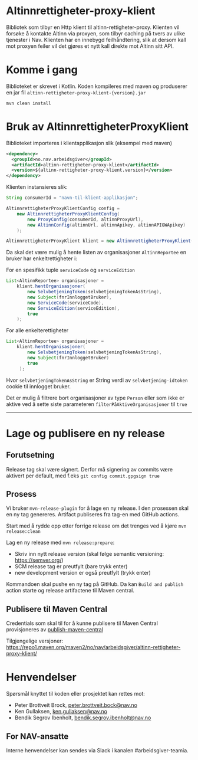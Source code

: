 Altinnrettigheter-proxy-klient
==============================

Bibliotek som tilbyr en Http klient til altinn-rettigheter-proxy.
Klienten vil forsøke å kontakte Altinn via proxyen, som tilbyr caching på tvers av ulike tjenester i Nav. Klienten har en innebygd feilhåndtering, slik at dersom kall mot proxyen feiler vil det gjøres et nytt kall direkte mot Altinn sitt API.

# Komme i gang

Biblioteket er skrevet i Kotlin. Koden kompileres med maven og produserer en jar fil `altinn-rettigheter-proxy-klient-{version}.jar`

`mvn clean install`

# Bruk av AltinnrettigheterProxyKlient 

Biblioteket importeres i klientapplikasjon slik (eksempel med maven)
```xml
<dependency>
  <groupId>no.nav.arbeidsgiver</groupId>
  <artifactId>altinn-rettigheter-proxy-klient</artifactId>
  <version>${altinn-rettigheter-proxy-klient.version}</version>
</dependency>
```

Klienten instansieres slik: 
```java
String consumerId = "navn-til-klient-applikasjon";

AltinnrettigheterProxyKlientConfig config = 
    new AltinnrettigheterProxyKlientConfig(
        new ProxyConfig(consumerId, altinnProxyUrl),
        new AltinnConfig(altinnUrl, altinnApikey, altinnAPIGWApikey)
    );

AltinnrettigheterProxyKlient klient = new AltinnrettigheterProxyKlient(config);
```

Da skal det være mulig å hente listen av organisasjoner `AltinnReportee` en bruker har enkeltrettigheter i: 

For en spesifikk tuple `serviceCode` og `serviceEdition` 
```java
List<AltinnReportee> organisasjoner =  
    klient.hentOrganisasjoner(
        new SelvbetjeningToken(selvbetjeningTokenAsString),
        new Subject(fnrInnloggetBruker),
        new ServiceCode(serviceCode),
        new ServiceEdition(serviceEdition), 
        true
    );
```

For alle enkelterettigheter

```java
List<AltinnReportee> organisasjoner =  
    klient.hentOrganisasjoner(
        new SelvbetjeningToken(selvbetjeningTokenAsString),
        new Subject(fnrInnloggetBruker) 
        true
     );
```

Hvor `selvbetjeningTokenAsString` er String verdi av `selvbetjening-idtoken` cookie til innlogget bruker. 

Det er mulig å filtrere bort organisasjoner av type `Person` eller som ikke er aktive ved å sette siste parameteren `filterPåAktiveOrganisasjoner` til `true`

                  
---
# Lage og publisere en ny release
## Forutsetning
Release tag skal være signert. Derfor må signering av commits være aktivert per default, med f.eks `git config commit.gpgsign true`

## Prosess
Vi bruker `mvn-release-plugin` for å lage en ny release. I den prosessen skal en ny tag genereres.
 Artifact publiseres fra tag-en med GitHub actions.

Start med å rydde opp etter forrige release om det trenges ved å kjøre `mvn release:clean`

Lag en ny release med `mvn release:prepare`:
 * Skriv inn nytt release version (skal følge semantic versioning: https://semver.org/)
 * SCM release tag er preutfylt (bare trykk enter)
 * new development version er også preutfylt (trykk enter)

Kommandoen skal pushe en ny tag på GitHub. Da kan `Build and publish` action starte og release artifactene til Maven central.

## Publisere til Maven Central
Credentials som skal til for å kunne publisere til Maven Central provisjoneres av [publish-maven-central](https://github.com/navikt/publish-maven-central)

Tilgjengelige versjoner: https://repo1.maven.org/maven2/no/nav/arbeidsgiver/altinn-rettigheter-proxy-klient/
# Henvendelser

Spørsmål knyttet til koden eller prosjektet kan rettes mot:

* Peter Brottveit Brock, peter.brottveit.bock@nav.no
* Ken Gullaksen, ken.gullaksen@nav.no
* Bendik Segrov Ibenholt, bendik.segrov.ibenholt@nav.no

## For NAV-ansatte

Interne henvendelser kan sendes via Slack i kanalen #arbeidsgiver-teamia.
